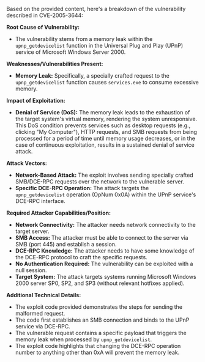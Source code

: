 Based on the provided content, here's a breakdown of the vulnerability described in CVE-2005-3644:

**Root Cause of Vulnerability:**
- The vulnerability stems from a memory leak within the `upnp_getdevicelist` function in the Universal Plug and Play (UPnP) service of Microsoft Windows Server 2000.

**Weaknesses/Vulnerabilities Present:**
- **Memory Leak:**  Specifically, a specially crafted request to the `upnp_getdevicelist` function causes `services.exe` to consume excessive memory.

**Impact of Exploitation:**
- **Denial of Service (DoS):** The memory leak leads to the exhaustion of the target system's virtual memory, rendering the system unresponsive. This DoS condition prevents services such as desktop requests (e.g., clicking "My Computer"), HTTP requests, and SMB requests from being processed for a period of time until memory usage decreases, or in the case of continuous exploitation, results in a sustained denial of service attack.

**Attack Vectors:**
- **Network-Based Attack:** The exploit involves sending specially crafted SMB/DCE-RPC requests over the network to the vulnerable server.
- **Specific DCE-RPC Operation:** The attack targets the `upnp_getdevicelist` operation (OpNum 0x0A) within the UPnP service's DCE-RPC interface.

**Required Attacker Capabilities/Position:**
- **Network Connectivity:** The attacker needs network connectivity to the target server.
- **SMB Access:**  The attacker must be able to connect to the server via SMB (port 445) and establish a session.
- **DCE-RPC Knowledge:** The attacker needs to have some knowledge of the DCE-RPC protocol to craft the specific requests.
- **No Authentication Required:** The vulnerability can be exploited with a null session.
- **Target System:** The attack targets systems running Microsoft Windows 2000 server SP0, SP2, and SP3 (without relevant hotfixes applied).

**Additional Technical Details:**
- The exploit code provided demonstrates the steps for sending the malformed request.
- The code first establishes an SMB connection and binds to the UPnP service via DCE-RPC.
- The vulnerable request contains a specific payload that triggers the memory leak when processed by `upnp_getdevicelist`.
- The exploit code highlights that changing the DCE-RPC operation number to anything other than 0xA will prevent the memory leak.